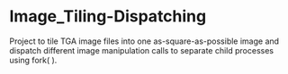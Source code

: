 # Image_Tiling-Dispatching
Project to tile TGA image files into one as-square-as-possible image and dispatch different image manipulation calls to separate child processes using fork( ).

